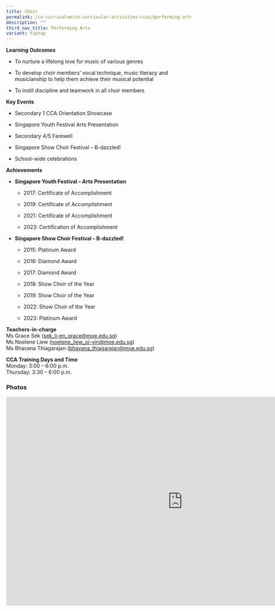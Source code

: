 ```yaml
---
title: Choir
permalink: /co-curriculum/co-curricular-activities-ccas/performing-arts-choir/
description: ""
third_nav_title: Performing Arts
variant: tiptap
---
```

<p><strong>Learning Outcomes</strong>
</p>
<ul>
<li>
<p>To nurture a lifelong love for music of various genres</p>
</li>
<li>
<p>To develop choir members’ vocal technique, music literacy and musicianship
to help them achieve their musical potential</p>
</li>
<li>
<p>To instil discipline and teamwork in all choir members</p>
</li>
</ul>
<p><strong>Key Events</strong>
</p>
<ul>
<li>
<p>Secondary 1 CCA Orientation Showcase</p>
</li>
<li>
<p>Singapore Youth Festival Arts Presentation</p>
</li>
<li>
<p>Secondary 4/5 Farewell</p>
</li>
<li>
<p>Singapore Show Choir Festival – B-dazzled!</p>
</li>
<li>
<p>School-wide celebrations</p>
</li>
</ul>
<p><strong>Achievements</strong>
</p>
<ul data-tight="true" class="tight">
<li>
<p><strong>Singapore Youth Festival – Arts Presentation</strong>
</p>
<ul>
<li>
<p>2017: Certificate of Accomplishment</p>
</li>
<li>
<p>2019: Certificate of Accomplishment</p>
</li>
<li>
<p>2021: Certificate of Accomplishment</p>
</li>
<li>
<p>2023: Certification of Accomplishment</p>
</li>
</ul>
</li>
<li>
<p><strong>Singapore Show Choir Festival – B-dazzled!</strong>
</p>
<ul>
<li>
<p>2015: Platinum Award</p>
</li>
<li>
<p>2016: Diamond Award</p>
</li>
<li>
<p>2017: Diamond Award</p>
</li>
<li>
<p>2018: Show Choir of the Year</p>
</li>
<li>
<p>2019: Show Choir of the Year</p>
</li>
<li>
<p>2022: Show Choir of the Year</p>
</li>
<li>
<p>2023: Platinum Award</p>
</li>
</ul>
</li>
</ul>
<p><strong>Teachers-in-charge</strong>
<br>Ms Grace Sek (<a href="mailto:sek_li-en_grace@moe.edu.sg" rel="noopener noreferrer nofollow" target="_blank">sek_li-en_grace@moe.edu.sg</a>)
<br>Ms Noelene Liew (<a href="mailto:noelene_liew_oi-yin@moe.edu.sg" rel="noopener noreferrer nofollow" target="_blank">noelene_liew_oi-yin@moe.edu.sg</a>)
<br>Ms Bhavana Thiagarajan (<a href="mailto:bhavana_thiagarajan@moe.edu.sg" rel="noopener noreferrer nofollow" target="_blank">bhavana_thiagarajan@moe.edu.sg</a>)</p>
<p><strong>CCA Training Days and Time</strong>
<br>Monday: 3:00 – 6:00 p.m.
<br>Thursday: 3:30 – 6:00 p.m.</p>
<h3>Photos</h3>
<div class="iframe-wrapper">
<iframe height="569" width="960" allowfullscreen="true" frameborder="0" src="https://docs.google.com/presentation/d/e/2PACX-1vSj79msn39SavCIlZMfEYvifZNEpu_eVhkzn4zhXOcZh64JytgAQ-Lj3T6tWwpzHwSSQTlBI8BpR7BZ/embed?start=false&amp;loop=false&amp;delayms=3000"></iframe>
</div>
<p></p>